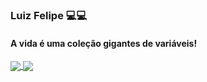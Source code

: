 ### Luiz Felipe 💻💻

#### A vida é uma coleção gigantes de variáveis!
<div>
<a href="https://github.com/luizlipe" />
<img align="center" src="https://github-readme-stats.vercel.app/api?username=luizlipe&show_icons=true&include_all_commits=true&theme=onedark" style="max-width=100%;"/>

<img align="center" src="https://github-readme-stats.vercel.app/api/top-langs/?username=luizlipe&layout=compact&theme=onedark"  style="max-width=100%;"/>

</div>
